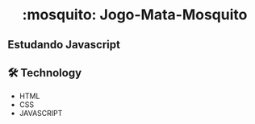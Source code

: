 <h1 align="center">:mosquito: Jogo-Mata-Mosquito</h1>

## Estudando Javascript


## 🛠 Technology

- HTML
- CSS
- JAVASCRIPT
